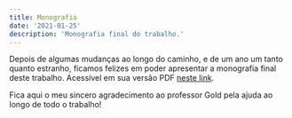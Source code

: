 ```yaml
---
title: Monografia
date: '2021-01-25'
description: 'Monografia final do trabalho.'
---
```


Depois de algumas mudanças ao longo do caminho, e de um ano um tanto quanto estranho, ficamos felizes em poder apresentar a monografia final deste trabalho. Acessível em sua versão PDF [neste link](https://linux.ime.usp.br/~victorhmp/mac0499-final.pdf).

Fica aqui o meu sincero agradecimento ao professor Gold pela ajuda ao longo de todo o trabalho!